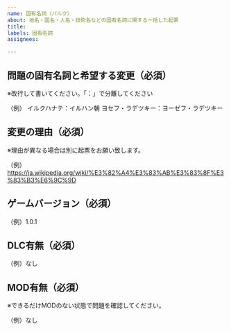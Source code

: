 ```yaml
---
name: 固有名詞（バルク）
about: 地名・国名・人名・技術名などの固有名詞に関する一括した起票
title: 
labels: 固有名詞
assignees: 

---
```


## 問題の固有名詞と希望する変更（必須）
※改行して書いてください。「：」で分離してください

（例）
イルクハナテ：イルハン朝
ヨセフ・ラデツキー：ヨーゼフ・ラデツキー

## 変更の理由（必須）
※理由が異なる場合は別に起票をお願い致します。

（例）https://ja.wikipedia.org/wiki/%E3%82%A4%E3%83%AB%E3%83%8F%E3%83%B3%E6%9C%9D

## ゲームバージョン（必須）

（例）1.0.1

## DLC有無（必須）

（例）なし

## MOD有無（必須）

※できるだけMODのない状態で問題を確認してください。

（例）なし
